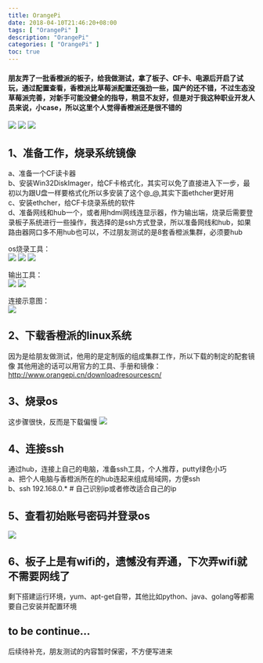 ```yaml
---
title: OrangePi
date: 2018-04-10T21:46:20+08:00
tags: [ "OrangePi" ] 
description: "OrangePi"
categories: [ "OrangePi" ]
toc: true
---
```


#### 朋友弄了一批香橙派的板子，给我做测试，拿了板子、CF卡、电源后开启了试玩，通过配置查看，香橙派比草莓派配置还强劲一些，国产的还不错，不过生态没草莓派完善，对新手可能没健全的指导，稍显不友好，但是对于我这种职业开发人员来说，小case，所以这里个人觉得香橙派还是很不错的  
![](/posts/orangepi/orangepiplus_info_cn.jpg)
![](/posts/orangepi/cf.jpg)
![](/posts/orangepi/usb_hub.jpg)

## 1、准备工作，烧录系统镜像
a、准备一个CF读卡器  
b、安装Win32DiskImager，给CF卡格式化，其实可以免了直接进入下一步，最初以为跟U盘一样要格式化所以多安装了这个@_@,其实下面ethcher更好用  
c、安装ethcher，给CF卡烧录系统的软件  
d、准备网线和hub一个，或者用hdmi网线连显示器，作为输出端，烧录后需要登录板子系统进行一些操作，我选择的是ssh方式登录，所以准备网线和hub，如果路由器网口多不用hub也可以，不过朋友测试的是8套香橙派集群，必须要hub  

os烧录工具：  
![](/posts/orangepi/win32diskimager.jpg)
![](/posts/orangepi/cfcardread.jpg)
![](/posts/orangepi/ethcher.jpg)

输出工具：  
![](/posts/orangepi/wlan_hub8.jpg)
![](/posts/orangepi/hdmi.jpg)

连接示意图：  
![](/posts/orangepi/orangepi_demo.jpg)

## 2、下载香橙派的linux系统
因为是给朋友做测试，他用的是定制版的组成集群工作，所以下载的制定的配套镜像
其他用途的话可以用官方的工具、手册和镜像：<http://www.orangepi.cn/downloadresourcescn/>

## 3、烧录os
这步骤很快，反而是下载偏慢
![](/posts/orangepi/os_write.jpg)

## 4、连接ssh
通过hub，连接上自己的电脑，准备ssh工具，个人推荐，putty绿色小巧  
a、把个人电脑与香橙派所在的hub连起来组成局域网，方便ssh  
b、ssh 192.168.0.* # 自己识别ip或者修改适合自己的ip

## 5、查看初始账号密码并登录os
![](/posts/orangepi/os.jpg)


## 6、板子上是有wifi的，遗憾没有弄通，下次弄wifi就不需要网线了
剩下搭建运行环境，yum、apt-get自带，其他比如python、java、golang等都需要自己安装并配置环境

## to be continue...  
后续待补充，朋友测试的内容暂时保密，不方便写进来